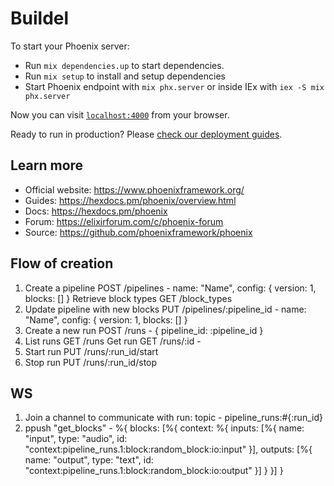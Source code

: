 # Buildel

To start your Phoenix server:

- Run `mix dependencies.up` to start dependencies.
- Run `mix setup` to install and setup dependencies
- Start Phoenix endpoint with `mix phx.server` or inside IEx with `iex -S mix phx.server`


Now you can visit [`localhost:4000`](http://localhost:4000) from your browser.

Ready to run in production? Please [check our deployment guides](https://hexdocs.pm/phoenix/deployment.html).

## Learn more

- Official website: https://www.phoenixframework.org/
- Guides: https://hexdocs.pm/phoenix/overview.html
- Docs: https://hexdocs.pm/phoenix
- Forum: https://elixirforum.com/c/phoenix-forum
- Source: https://github.com/phoenixframework/phoenix

## Flow of creation

1. Create a pipeline POST /pipelines - name: "Name", config: { version: 1, blocks: [] }
   Retrieve block types GET /block_types
2. Update pipeline with new blocks PUT /pipelines/:pipeline_id - name: "Name", config: { version: 1, blocks: [] }
3. Create a new run POST /runs - { pipeline_id: :pipeline_id }
4. List runs GET /runs
   Get run GET /runs/:id -
5. Start run PUT /runs/:run_id/start
6. Stop run PUT /runs/:run_id/stop

## WS

1. Join a channel to communicate with run: topic - pipeline_runs:#{:run_id}
2. ppush "get_blocks" - %{ blocks: [%{ context: %{ inputs: [%{ name: "input", type: "audio", id: "context:pipeline_runs.1:block:random_block:io:input" }], outputs: [%{ name: "output", type: "text", id: "context:pipeline_runs.1:block:random_block:io:output" }] } }] }
